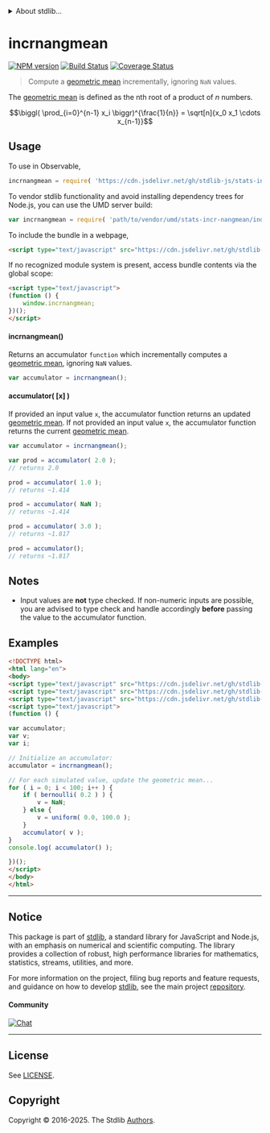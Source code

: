 <!--

@license Apache-2.0

Copyright (c) 2025 The Stdlib Authors.

Licensed under the Apache License, Version 2.0 (the "License");
you may not use this file except in compliance with the License.
You may obtain a copy of the License at

   http://www.apache.org/licenses/LICENSE-2.0

Unless required by applicable law or agreed to in writing, software
distributed under the License is distributed on an "AS IS" BASIS,
WITHOUT WARRANTIES OR CONDITIONS OF ANY KIND, either express or implied.
See the License for the specific language governing permissions and
limitations under the License.

-->


<details>
  <summary>
    About stdlib...
  </summary>
  <p>We believe in a future in which the web is a preferred environment for numerical computation. To help realize this future, we've built stdlib. stdlib is a standard library, with an emphasis on numerical and scientific computation, written in JavaScript (and C) for execution in browsers and in Node.js.</p>
  <p>The library is fully decomposable, being architected in such a way that you can swap out and mix and match APIs and functionality to cater to your exact preferences and use cases.</p>
  <p>When you use stdlib, you can be absolutely certain that you are using the most thorough, rigorous, well-written, studied, documented, tested, measured, and high-quality code out there.</p>
  <p>To join us in bringing numerical computing to the web, get started by checking us out on <a href="https://github.com/stdlib-js/stdlib">GitHub</a>, and please consider <a href="https://opencollective.com/stdlib">financially supporting stdlib</a>. We greatly appreciate your continued support!</p>
</details>

# incrnangmean

[![NPM version][npm-image]][npm-url] [![Build Status][test-image]][test-url] [![Coverage Status][coverage-image]][coverage-url] <!-- [![dependencies][dependencies-image]][dependencies-url] -->

> Compute a [geometric mean][geometric-mean] incrementally, ignoring `NaN` values.

<section class="intro">

The [geometric mean][geometric-mean] is defined as the nth root of a product of _n_ numbers.

<!-- <equation class="equation" label="eq:geometric_mean" align="center" raw="\biggl( \prod_{i=0}^{n-1} x_i \biggr)^{\frac{1}{n}} = \sqrt[n]{x_0 x_1 \cdots x_{n-1}}" alt="Equation for the geometric mean."> -->

```math
\biggl( \prod_{i=0}^{n-1} x_i \biggr)^{\frac{1}{n}} = \sqrt[n]{x_0 x_1 \cdots x_{n-1}}
```

<!-- </equation> -->

</section>

<!-- /.intro -->



<section class="usage">

## Usage

To use in Observable,

```javascript
incrnangmean = require( 'https://cdn.jsdelivr.net/gh/stdlib-js/stats-incr-nangmean@umd/browser.js' )
```

To vendor stdlib functionality and avoid installing dependency trees for Node.js, you can use the UMD server build:

```javascript
var incrnangmean = require( 'path/to/vendor/umd/stats-incr-nangmean/index.js' )
```

To include the bundle in a webpage,

```html
<script type="text/javascript" src="https://cdn.jsdelivr.net/gh/stdlib-js/stats-incr-nangmean@umd/browser.js"></script>
```

If no recognized module system is present, access bundle contents via the global scope:

```html
<script type="text/javascript">
(function () {
    window.incrnangmean;
})();
</script>
```

#### incrnangmean()

Returns an accumulator `function` which incrementally computes a [geometric mean][geometric-mean], ignoring `NaN` values.

```javascript
var accumulator = incrnangmean();
```

#### accumulator( \[x] )

If provided an input value `x`, the accumulator function returns an updated [geometric mean][geometric-mean]. If not provided an input value `x`, the accumulator function returns the current [geometric mean][geometric-mean].

```javascript
var accumulator = incrnangmean();

var prod = accumulator( 2.0 );
// returns 2.0

prod = accumulator( 1.0 );
// returns ~1.414

prod = accumulator( NaN );
// returns ~1.414

prod = accumulator( 3.0 );
// returns ~1.817

prod = accumulator();
// returns ~1.817
```

</section>

<!-- /.usage -->

<section class="notes">

## Notes

-   Input values are **not** type checked. If non-numeric inputs are possible, you are advised to type check and handle accordingly **before** passing the value to the accumulator function.

</section>

<!-- /.notes -->

<section class="examples">

## Examples

<!-- eslint no-undef: "error" -->

```html
<!DOCTYPE html>
<html lang="en">
<body>
<script type="text/javascript" src="https://cdn.jsdelivr.net/gh/stdlib-js/random-base-bernoulli@umd/browser.js"></script>
<script type="text/javascript" src="https://cdn.jsdelivr.net/gh/stdlib-js/random-base-uniform@umd/browser.js"></script>
<script type="text/javascript" src="https://cdn.jsdelivr.net/gh/stdlib-js/stats-incr-nangmean@umd/browser.js"></script>
<script type="text/javascript">
(function () {

var accumulator;
var v;
var i;

// Initialize an accumulator:
accumulator = incrnangmean();

// For each simulated value, update the geometric mean...
for ( i = 0; i < 100; i++ ) {
    if ( bernoulli( 0.2 ) ) {
        v = NaN;
    } else {
        v = uniform( 0.0, 100.0 );
    }
    accumulator( v );
}
console.log( accumulator() );

})();
</script>
</body>
</html>
```

</section>

<!-- /.examples -->

<!-- Section for related `stdlib` packages. Do not manually edit this section, as it is automatically populated. -->

<section class="related">

</section>

<!-- /.related -->

<!-- Section for all links. Make sure to keep an empty line after the `section` element and another before the `/section` close. -->


<section class="main-repo" >

* * *

## Notice

This package is part of [stdlib][stdlib], a standard library for JavaScript and Node.js, with an emphasis on numerical and scientific computing. The library provides a collection of robust, high performance libraries for mathematics, statistics, streams, utilities, and more.

For more information on the project, filing bug reports and feature requests, and guidance on how to develop [stdlib][stdlib], see the main project [repository][stdlib].

#### Community

[![Chat][chat-image]][chat-url]

---

## License

See [LICENSE][stdlib-license].


## Copyright

Copyright &copy; 2016-2025. The Stdlib [Authors][stdlib-authors].

</section>

<!-- /.stdlib -->

<!-- Section for all links. Make sure to keep an empty line after the `section` element and another before the `/section` close. -->

<section class="links">

[npm-image]: http://img.shields.io/npm/v/@stdlib/stats-incr-nangmean.svg
[npm-url]: https://npmjs.org/package/@stdlib/stats-incr-nangmean

[test-image]: https://github.com/stdlib-js/stats-incr-nangmean/actions/workflows/test.yml/badge.svg?branch=main
[test-url]: https://github.com/stdlib-js/stats-incr-nangmean/actions/workflows/test.yml?query=branch:main

[coverage-image]: https://img.shields.io/codecov/c/github/stdlib-js/stats-incr-nangmean/main.svg
[coverage-url]: https://codecov.io/github/stdlib-js/stats-incr-nangmean?branch=main

<!--

[dependencies-image]: https://img.shields.io/david/stdlib-js/stats-incr-nangmean.svg
[dependencies-url]: https://david-dm.org/stdlib-js/stats-incr-nangmean/main

-->

[chat-image]: https://img.shields.io/gitter/room/stdlib-js/stdlib.svg
[chat-url]: https://app.gitter.im/#/room/#stdlib-js_stdlib:gitter.im

[stdlib]: https://github.com/stdlib-js/stdlib

[stdlib-authors]: https://github.com/stdlib-js/stdlib/graphs/contributors

[umd]: https://github.com/umdjs/umd
[es-module]: https://developer.mozilla.org/en-US/docs/Web/JavaScript/Guide/Modules

[deno-url]: https://github.com/stdlib-js/stats-incr-nangmean/tree/deno
[deno-readme]: https://github.com/stdlib-js/stats-incr-nangmean/blob/deno/README.md
[umd-url]: https://github.com/stdlib-js/stats-incr-nangmean/tree/umd
[umd-readme]: https://github.com/stdlib-js/stats-incr-nangmean/blob/umd/README.md
[esm-url]: https://github.com/stdlib-js/stats-incr-nangmean/tree/esm
[esm-readme]: https://github.com/stdlib-js/stats-incr-nangmean/blob/esm/README.md
[branches-url]: https://github.com/stdlib-js/stats-incr-nangmean/blob/main/branches.md

[stdlib-license]: https://raw.githubusercontent.com/stdlib-js/stats-incr-nangmean/main/LICENSE

[geometric-mean]: https://en.wikipedia.org/wiki/Geometric_mean

<!-- <related-links> -->

<!-- </related-links> -->

</section>

<!-- /.links -->
